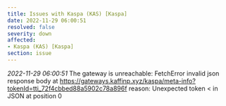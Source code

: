 ```yaml
---
title: Issues with Kaspa (KAS) [Kaspa]
date: 2022-11-29 06:00:51
resolved: false
severity: down
affected:
- Kaspa (KAS) [Kaspa]
section: issue
---
```


*2022-11-29 06:00:51* The gateway is unreachable: FetchError invalid json response body at https://gateways.kaffinp.xyz/kaspa/meta-info?tokenId=tti_72f4cbbed88a5902c78a896f reason: Unexpected token < in JSON at position 0